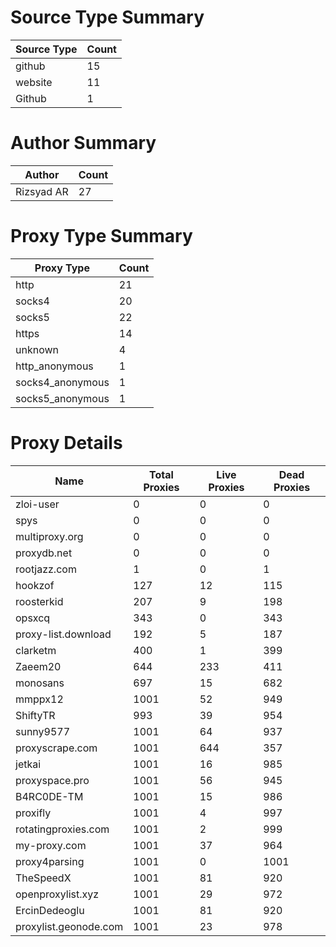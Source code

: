 # Source Type Summary

| Source Type | Count |
|-------------|-------|
| github | 15 |
| website | 11 |
| Github | 1 |


# Author Summary

| Author | Count |
|--------|-------|
| Rizsyad AR | 27 |


# Proxy Type Summary

| Proxy Type | Count |
|------------|-------|
| http | 21 |
| socks4 | 20 |
| socks5 | 22 |
| https | 14 |
| unknown | 4 |
| http_anonymous | 1 |
| socks4_anonymous | 1 |
| socks5_anonymous | 1 |


# Proxy Details

| Name | Total Proxies | Live Proxies | Dead Proxies |
|------|---------------|--------------|---------------|
| zloi-user | 0 | 0 | 0 |
| spys | 0 | 0 | 0 |
| multiproxy.org | 0 | 0 | 0 |
| proxydb.net | 0 | 0 | 0 |
| rootjazz.com | 1 | 0 | 1 |
| hookzof | 127 | 12 | 115 |
| roosterkid | 207 | 9 | 198 |
| opsxcq | 343 | 0 | 343 |
| proxy-list.download | 192 | 5 | 187 |
| clarketm | 400 | 1 | 399 |
| Zaeem20 | 644 | 233 | 411 |
| monosans | 697 | 15 | 682 |
| mmppx12 | 1001 | 52 | 949 |
| ShiftyTR | 993 | 39 | 954 |
| sunny9577 | 1001 | 64 | 937 |
| proxyscrape.com | 1001 | 644 | 357 |
| jetkai | 1001 | 16 | 985 |
| proxyspace.pro | 1001 | 56 | 945 |
| B4RC0DE-TM | 1001 | 15 | 986 |
| proxifly | 1001 | 4 | 997 |
| rotatingproxies.com | 1001 | 2 | 999 |
| my-proxy.com | 1001 | 37 | 964 |
| proxy4parsing | 1001 | 0 | 1001 |
| TheSpeedX | 1001 | 81 | 920 |
| openproxylist.xyz | 1001 | 29 | 972 |
| ErcinDedeoglu | 1001 | 81 | 920 |
| proxylist.geonode.com | 1001 | 23 | 978 |
